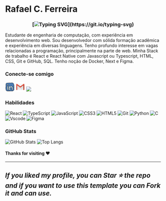 # Rafael C. Ferreira

<h3 align="center">

[![Typing SVG](https://readme-typing-svg.herokuapp.com?color=%2336BCF7&center=true&vCenter=true&width=600&lines=Hi+there+👋,+I+am+Rafael+Cruz+Ferreira;+Welcome+to+My+Profile!;)](https://git.io/typing-svg)

</h3>
<p>
Estudante de engenharia de computação, com experiência em desenvolvimento web. Sou desenvolvedor com sólida formação acadêmica e experiência em diversas linguagens. Tenho profundo interesse em vagas relacionadas a programação, principalmente na parte de web. Minha Stack de trabalho é React e React Native com Javascript ou Typescript, HTML, CSS, Git e GitHub, SQL. Tenho noção de Docker, Next e Figma.
</p>

### Conecte-se comigo

<p align="left">
<a href="https://www.linkedin.com/in/rafael-cruz-ferreira-50969b220" target="blank"><img src="https://raw.githubusercontent.com/rcferreira232/rcferreira232/master/assets/linkedin.svg" alt="Rafael Cruz" height="30" width="30" /></a>
<a href="mailto:rafaelcferreira232@gmail.com" target="blank"><img src="https://raw.githubusercontent.com/rcferreira232/rcferreira232/master/assets/gmail.svg" alt="Gmail" height="30" width="30" /></a>
<a href="https://api.whatsapp.com/send?phone=5521997106801&text=Hello%20World" alt="Connect on Whatsapp"> <img src="https://img.shields.io/badge/WHATSAPP-%2325D366.svg?&style=for-the-badge&logo=whatsapp&logoColor=white" /> </a>
</p>

### Habilidades

![React](https://img.shields.io/badge/React-20232A?style=for-the-badge&logo=react&logoColor=61DAFB)
![TypeScript](https://img.shields.io/badge/TypeScript-007ACC?style=for-the-badge&logo=typescript&logoColor=white)
![JavaScript](https://img.shields.io/badge/JavaScript-F7DF1E?style=for-the-badge&logo=javascript&logoColor=000)
![CSS3](https://img.shields.io/badge/CSS3-1572B6?style=for-the-badge&logo=css3&logoColor=fff)
![HTML5](https://img.shields.io/badge/HTML-E34F26?style=for-the-badge&logo=html5&logoColor=fff)
![Git](https://img.shields.io/badge/GIT-E44C30?style=for-the-badge&logo=git&logoColor=white)
![Python](https://img.shields.io/badge/Python-000?style=for-the-badge&logo=python&logoColor=30A3DC)
![C](https://img.shields.io/badge/C-000?style=for-the-badge&logo=c&logoColor=30A3DC)
![Vscode](https://img.shields.io/badge/Vscode-007ACC?style=for-the-badge&logo=visual-studio-code&logoColor=white)
![Figma](https://img.shields.io/badge/Figma-696969?style=for-the-badge&logo=figma&logoColor=figma)

### GitHub Stats

![GitHub Stats](https://github-readme-stats.vercel.app/api?username=rcferreira232&theme=transparent&bg_color=000&border_color=30A3DC&show_icons=true&icon_color=30A3DC&title_color=E94D5F&text_color=FFF)
![Top Langs](https://github-readme-stats-git-masterrstaa-rickstaa.vercel.app/api/top-langs/?username=rcferreira232&layout=compact&bg_color=000&border_color=30A3DC&title_color=E94D5F&text_color=FFF)

#### Thanks for visiting ❤️

---

## _If you liked my profile, you can Star ⭐ the repo and if you want to use this template you can Fork it and can use._

